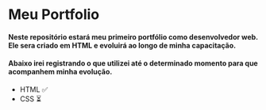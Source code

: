 # Meu Portfolio

#### Neste repositório estará meu primeiro portfólio como desenvolvedor web. Ele sera criado em HTML e evoluirá ao longo de minha capacitação. 
#### Abaixo irei registrando o que utilizei até o determinado momento para que acompanhem minha evolução.

- HTML :white_check_mark:
- CSS :hourglass_flowing_sand:
